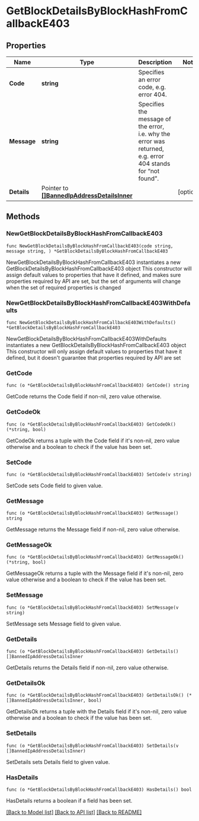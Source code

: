 # GetBlockDetailsByBlockHashFromCallbackE403

## Properties

Name | Type | Description | Notes
------------ | ------------- | ------------- | -------------
**Code** | **string** | Specifies an error code, e.g. error 404. | 
**Message** | **string** | Specifies the message of the error, i.e. why the error was returned, e.g. error 404 stands for “not found”. | 
**Details** | Pointer to [**[]BannedIpAddressDetailsInner**](BannedIpAddressDetailsInner.md) |  | [optional] 

## Methods

### NewGetBlockDetailsByBlockHashFromCallbackE403

`func NewGetBlockDetailsByBlockHashFromCallbackE403(code string, message string, ) *GetBlockDetailsByBlockHashFromCallbackE403`

NewGetBlockDetailsByBlockHashFromCallbackE403 instantiates a new GetBlockDetailsByBlockHashFromCallbackE403 object
This constructor will assign default values to properties that have it defined,
and makes sure properties required by API are set, but the set of arguments
will change when the set of required properties is changed

### NewGetBlockDetailsByBlockHashFromCallbackE403WithDefaults

`func NewGetBlockDetailsByBlockHashFromCallbackE403WithDefaults() *GetBlockDetailsByBlockHashFromCallbackE403`

NewGetBlockDetailsByBlockHashFromCallbackE403WithDefaults instantiates a new GetBlockDetailsByBlockHashFromCallbackE403 object
This constructor will only assign default values to properties that have it defined,
but it doesn't guarantee that properties required by API are set

### GetCode

`func (o *GetBlockDetailsByBlockHashFromCallbackE403) GetCode() string`

GetCode returns the Code field if non-nil, zero value otherwise.

### GetCodeOk

`func (o *GetBlockDetailsByBlockHashFromCallbackE403) GetCodeOk() (*string, bool)`

GetCodeOk returns a tuple with the Code field if it's non-nil, zero value otherwise
and a boolean to check if the value has been set.

### SetCode

`func (o *GetBlockDetailsByBlockHashFromCallbackE403) SetCode(v string)`

SetCode sets Code field to given value.


### GetMessage

`func (o *GetBlockDetailsByBlockHashFromCallbackE403) GetMessage() string`

GetMessage returns the Message field if non-nil, zero value otherwise.

### GetMessageOk

`func (o *GetBlockDetailsByBlockHashFromCallbackE403) GetMessageOk() (*string, bool)`

GetMessageOk returns a tuple with the Message field if it's non-nil, zero value otherwise
and a boolean to check if the value has been set.

### SetMessage

`func (o *GetBlockDetailsByBlockHashFromCallbackE403) SetMessage(v string)`

SetMessage sets Message field to given value.


### GetDetails

`func (o *GetBlockDetailsByBlockHashFromCallbackE403) GetDetails() []BannedIpAddressDetailsInner`

GetDetails returns the Details field if non-nil, zero value otherwise.

### GetDetailsOk

`func (o *GetBlockDetailsByBlockHashFromCallbackE403) GetDetailsOk() (*[]BannedIpAddressDetailsInner, bool)`

GetDetailsOk returns a tuple with the Details field if it's non-nil, zero value otherwise
and a boolean to check if the value has been set.

### SetDetails

`func (o *GetBlockDetailsByBlockHashFromCallbackE403) SetDetails(v []BannedIpAddressDetailsInner)`

SetDetails sets Details field to given value.

### HasDetails

`func (o *GetBlockDetailsByBlockHashFromCallbackE403) HasDetails() bool`

HasDetails returns a boolean if a field has been set.


[[Back to Model list]](../README.md#documentation-for-models) [[Back to API list]](../README.md#documentation-for-api-endpoints) [[Back to README]](../README.md)


